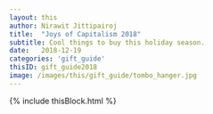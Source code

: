 ```yaml
---
layout: this
author: Nirawit Jittipairoj
title:  "Joys of Capitalism 2018"
subtitle: Cool things to buy this holiday season.
date:   2018-12-19
categories: 'gift_guide'
thisID: gift_guide2018
image: /images/this/gift_guide/tombo_hanger.jpg
---
```


{% include thisBlock.html %}

